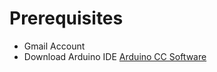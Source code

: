 # Prerequisites

* Gmail Account
* Download Arduino IDE [Arduino CC Software](https://www.arduino.cc/en/Main/Software)

